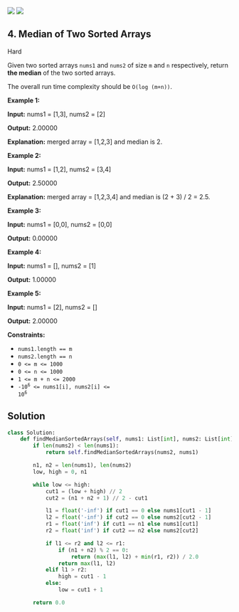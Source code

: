 [![](https://img.shields.io/github/stars/LeetCode-in-Python/LeetCode-in-Python?label=Stars&style=flat-square)](https://github.com/LeetCode-in-Python/LeetCode-in-Python)
[![](https://img.shields.io/github/forks/LeetCode-in-Python/LeetCode-in-Python?label=Fork%20me%20on%20GitHub%20&style=flat-square)](https://github.com/LeetCode-in-Python/LeetCode-in-Python/fork)

## 4\. Median of Two Sorted Arrays

Hard

Given two sorted arrays `nums1` and `nums2` of size `m` and `n` respectively, return **the median** of the two sorted arrays.

The overall run time complexity should be `O(log (m+n))`.

**Example 1:**

**Input:** nums1 = [1,3], nums2 = [2]

**Output:** 2.00000

**Explanation:** merged array = [1,2,3] and median is 2. 

**Example 2:**

**Input:** nums1 = [1,2], nums2 = [3,4]

**Output:** 2.50000

**Explanation:** merged array = [1,2,3,4] and median is (2 + 3) / 2 = 2.5. 

**Example 3:**

**Input:** nums1 = [0,0], nums2 = [0,0]

**Output:** 0.00000 

**Example 4:**

**Input:** nums1 = [], nums2 = [1]

**Output:** 1.00000 

**Example 5:**

**Input:** nums1 = [2], nums2 = []

**Output:** 2.00000 

**Constraints:**

*   `nums1.length == m`
*   `nums2.length == n`
*   `0 <= m <= 1000`
*   `0 <= n <= 1000`
*   `1 <= m + n <= 2000`
*   <code>-10<sup>6</sup> <= nums1[i], nums2[i] <= 10<sup>6</sup></code>


## Solution

```python
class Solution:
    def findMedianSortedArrays(self, nums1: List[int], nums2: List[int]) -> float:
        if len(nums2) < len(nums1):
            return self.findMedianSortedArrays(nums2, nums1)

        n1, n2 = len(nums1), len(nums2)
        low, high = 0, n1

        while low <= high:
            cut1 = (low + high) // 2
            cut2 = (n1 + n2 + 1) // 2 - cut1

            l1 = float('-inf') if cut1 == 0 else nums1[cut1 - 1]
            l2 = float('-inf') if cut2 == 0 else nums2[cut2 - 1]
            r1 = float('inf') if cut1 == n1 else nums1[cut1]
            r2 = float('inf') if cut2 == n2 else nums2[cut2]

            if l1 <= r2 and l2 <= r1:
                if (n1 + n2) % 2 == 0:
                    return (max(l1, l2) + min(r1, r2)) / 2.0
                return max(l1, l2)
            elif l1 > r2:
                high = cut1 - 1
            else:
                low = cut1 + 1

        return 0.0
```